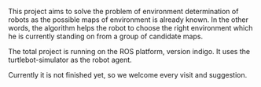 This project aims to solve the problem of environment determination of robots as the possible maps of environment is already known. In the other words, the algorithm helps the robot to choose the right environment which he is currently standing on from a group of candidate maps.

The total project is running on the ROS platform, version indigo. It uses the turtlebot-simulator as the robot agent.

Currently it is not finished yet, so we welcome every visit and suggestion.


